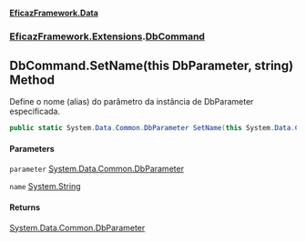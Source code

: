 #### [EficazFramework.Data](EficazFrameworkData.md 'EficazFramework Data')
### [EficazFramework.Extensions](EficazFrameworkData.md#EficazFramework.Extensions 'EficazFramework.Extensions').[DbCommand](EficazFramework.Extensions/DbCommand.md 'EficazFramework.Extensions.DbCommand')

## DbCommand.SetName(this DbParameter, string) Method

Define o nome (alias) do parâmetro da instância de DbParameter especificada.

```csharp
public static System.Data.Common.DbParameter SetName(this System.Data.Common.DbParameter parameter, string name);
```
#### Parameters

<a name='EficazFramework.Extensions.DbCommand.SetName(thisSystem.Data.Common.DbParameter,string).parameter'></a>

`parameter` [System.Data.Common.DbParameter](https://docs.microsoft.com/en-us/dotnet/api/System.Data.Common.DbParameter 'System.Data.Common.DbParameter')

<a name='EficazFramework.Extensions.DbCommand.SetName(thisSystem.Data.Common.DbParameter,string).name'></a>

`name` [System.String](https://docs.microsoft.com/en-us/dotnet/api/System.String 'System.String')

#### Returns
[System.Data.Common.DbParameter](https://docs.microsoft.com/en-us/dotnet/api/System.Data.Common.DbParameter 'System.Data.Common.DbParameter')